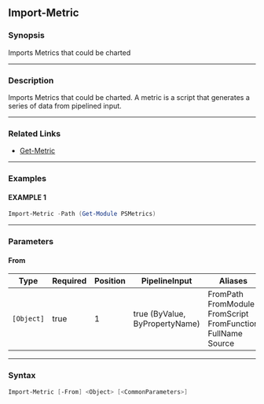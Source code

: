 Import-Metric
-------------




### Synopsis
Imports Metrics that could be charted



---


### Description

Imports Metrics that could be charted.
A metric is a script that generates a series of data from pipelined input.



---


### Related Links
* [Get-Metric](Get-Metric.md)





---


### Examples
#### EXAMPLE 1
```PowerShell
Import-Metric -Path (Get-Module PSMetrics)
```



---


### Parameters
#### **From**




|Type      |Required|Position|PipelineInput                 |Aliases                                                                        |
|----------|--------|--------|------------------------------|-------------------------------------------------------------------------------|
|`[Object]`|true    |1       |true (ByValue, ByPropertyName)|FromPath<br/>FromModule<br/>FromScript<br/>FromFunction<br/>FullName<br/>Source|





---


### Syntax
```PowerShell
Import-Metric [-From] <Object> [<CommonParameters>]
```
